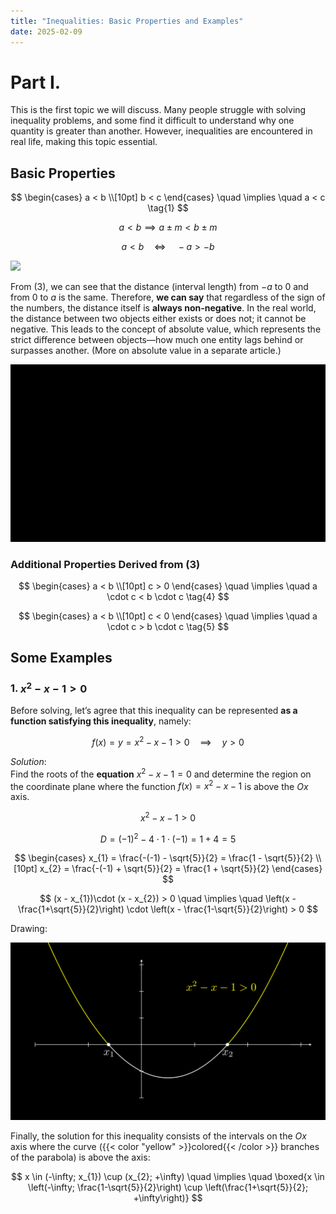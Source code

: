 ```yaml
---
title: "Inequalities: Basic Properties and Examples"
date: 2025-02-09
---
```


# Part I.

This is the first topic we will discuss. Many people struggle with solving inequality problems, and some find it difficult to understand why one quantity is greater than another. However, inequalities are encountered in real life, making this topic essential.

## Basic Properties

$$
\begin{cases}
a < b \\[10pt]
b < c
\end{cases}
\quad \implies \quad a < c \tag{1}
$$

$$
a < b \implies a \pm m < b \pm m \tag{2}
$$

$$
a < b \quad\iff\quad -a > -b \tag{3}
$$

![](/data/lineX.svg)

From (3), we can see that the distance (interval length) from $-a$ to 0 and from 0 to $a$ is the same. Therefore, **we can say** that regardless of the sign of the numbers, the distance itself is **always non-negative**. In the real world, the distance between two objects either exists or does not; it cannot be negative. This leads to the concept of absolute value, which represents the strict difference between objects—how much one entity lags behind or surpasses another. (More on absolute value in a separate article.)

![](/data/animation.gif)

### Additional Properties Derived from (3)

$$
\begin{cases}
a < b \\[10pt]
c > 0
\end{cases}
\quad \implies \quad a \cdot c < b \cdot c \tag{4}
$$

$$
\begin{cases}
a < b \\[10pt]
c < 0
\end{cases}
\quad \implies \quad a \cdot c > b \cdot c \tag{5}
$$

## Some Examples

### 1. $x^{2} - x - 1 > 0$

Before solving, let’s agree that this inequality can be represented **as a function satisfying this inequality**, namely:

$$
f(x) = y = x^{2} - x - 1 > 0 \quad \implies \quad y > 0
$$

*Solution*:  
Find the roots of the **equation** $x^{2} - x - 1 = 0$ and determine the region on the coordinate plane where the function $f(x)=x^{2} - x - 1$ is above the $Ox$ axis.

$$
x^{2} - x - 1 > 0
$$

$$
D = (-1)^{2} - 4\cdot 1 \cdot (-1) = 1 + 4 = 5
$$

$$
\begin{cases}
x_{1} = \frac{-(-1) - \sqrt{5}}{2} = \frac{1 - \sqrt{5}}{2} \\[10pt]
x_{2} = \frac{-(-1) + \sqrt{5}}{2} = \frac{1 + \sqrt{5}}{2}
\end{cases}
$$

$$
(x - x_{1})\cdot (x - x_{2}) > 0 \quad \implies \quad \left(x - \frac{1+\sqrt{5}}{2}\right) \cdot \left(x - \frac{1-\sqrt{5}}{2}\right) > 0
$$

Drawing:

![](/data/StaticParabola_ManimCE_v0.19.0.png)

Finally, the solution for this inequality consists of the intervals on the $Ox$ axis where the curve ({{< color "yellow" >}}colored{{< /color >}} branches of the parabola) is above the axis:

$$
x \in (-\infty; x_{1}) \cup (x_{2}; +\infty)
\quad \implies \quad
\boxed{x \in \left(-\infty; \frac{1-\sqrt{5}}{2}\right) \cup \left(\frac{1+\sqrt{5}}{2}; +\infty\right)}
$$
